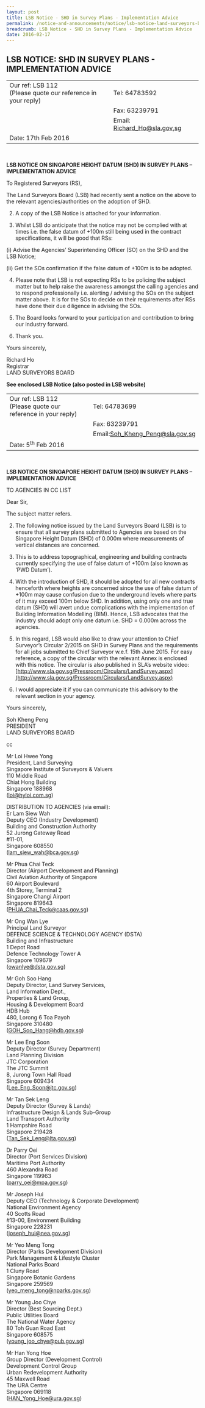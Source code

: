 ```yaml
---
layout: post
title: LSB Notice - SHD in Survey Plans - Implementation Advice
permalink: /notice-and-announcements/notice/lsb-notice-land-surveyors-board-examinations-to-be-held-on-frid/
breadcrumb: LSB Notice - SHD in Survey Plans - Implementation Advice
date: 2016-02-17
---
```


LSB NOTICE: SHD IN SURVEY PLANS - IMPLEMENTATION ADVICE
---

<table>
  <tr>
    <td>Our ref: LSB 112<br>(Please quote our reference in your reply) </td>
    <td>Tel: 64783592</td>
  </tr>
  <tr>
    <td></td>
    <td>Fax: 63239791</td>
  </tr>
  <tr>
    <td></td>
    <td>Email: <a href="mailto:Richard_Ho@sla.gov,sg">Richard_Ho@sla.gov,sg</a></td>
  </tr>
  <tr>
    <td>Date: 17th Feb 2016</td>
    <td></td>
  </tr>
</table><br>

**LSB NOTICE ON SINGAPORE HEIGHT DATUM (SHD) IN SURVEY PLANS – IMPLEMENTATION ADVICE**<br>

To Registered Surveyors (RS),<br>

The Land Surveyors Board (LSB) had recently sent a notice on the above to the relevant agencies/authorities on the adoption of SHD.<br>

2. A copy of the LSB Notice is attached for your information.<br>

3. Whilst LSB do anticipate that the notice may not be complied with at times i.e. the false datum of +100m still being used in the contract specifications, it will be good that RSs:<br>

(i) Advise the Agencies’ Superintending Officer (SO) on the SHD and the LSB Notice;<br>

(ii) Get the SOs confirmation if the false datum of +100m is to be adopted.<br>

4. Please note that LSB is not expecting RSs to be policing the subject matter but to help raise the awareness amongst the calling agencies and to respond professionally i.e. alerting / advising the SOs on the subject matter above. It is for the SOs to decide on their requirements after RSs have done their due diligence in advising the SOs.<br> 

5. The Board looks forward to your participation and contribution to bring our industry forward.<br>

6. Thank you.<br>

Yours sincerely,

Richard Ho<br>
Registrar<br>
LAND SURVEYORS BOARD<br>

**See enclosed LSB Notice (also posted in LSB website)**

<table>
  <tr>
    <td>Our ref: LSB 112<br>(Please quote our reference in your reply) </td>
    <td>Tel: 64783699</td>
  </tr>
  <tr>
    <td></td>
    <td>Fax: 63239791</td>
  </tr>
  <tr>
    <td></td>
    <td>Email:<a href="mailto:Soh_Kheng_Peng@sla.gov,sg">Soh_Kheng_Peng@sla.gov,sg</a></td>
  </tr>
  <tr>
    <td>Date: 5<sup>th</sup> Feb 2016</td>
    <td></td>
  </tr>
</table><br>

 **LSB NOTICE ON SINGAPORE HEIGHT DATUM (SHD) IN SURVEY PLANS – IMPLEMENTATION ADVICE**

TO AGENCIES IN CC LIST 

Dear Sir,<br>

The subject matter refers.<br>

2. The following notice issued by the Land Surveyors Board (LSB) is to ensure that all survey plans submitted to Agencies are based on the Singapore Height Datum (SHD) of 0.000m where measurements of vertical distances are concerned.<br>

3. This is to address topographical, engineering and building contracts currently specifying the use of false datum of +100m (also known as ‘PWD Datum’).<br>

4. With the introduction of SHD, it should be adopted for all new contracts henceforth where heights are concerned since the use of false datum of +100m may cause confusion due to the underground levels where parts of it may exceed 100m below SHD. In addition, using only one and true datum (SHD) will avert undue complications with the implementation of Building Information Modelling (BIM). Hence, LSB advocates that the industry should adopt only one datum i.e. SHD = 0.000m across the agencies.<br>

5. In this regard, LSB would also like to draw your attention to Chief Surveyor’s Circular 2/2015 on SHD in Survey Plans and the requirements for all jobs submitted to Chief Surveyor w.e.f. 15th June 2015. For easy reference, a copy of the circular with the relevant Annex is enclosed with this notice. The circular is also published in SLA’s website video:<br>
[http://www.sla.gov.sg/Pressroom/Circulars/LandSurvey.aspx](http://www.sla.gov.sg/Pressroom/Circulars/LandSurvey.aspx)<br>

6. I would appreciate it if you can communicate this advisory to the relevant section in your agency.<br>

Yours sincerely,<br>

Soh Kheng Peng<br>
PRESIDENT<br>
LAND SURVEYORS BOARD<br>

cc<br>

Mr Loi Hwee Yong<br>
President, Land Surveying<br>
Singapore Institute of Surveyors & Valuers<br>
110 Middle Road<br>
Chiat Hong Building<br>
Singapore 188968<br>
(loi@hyloi.com.sg)<br>

DISTRIBUTION TO AGENCIES (via email):<br>
Er Lam Siew Wah<br>
Deputy CEO (Industry Development)<br>
Building and Construction Authority<br>
52 Jurong Gateway Road<br>
#11-01,<br>
Singapore 608550<br>
(lam_siew_wah@bca.gov.sg)<br>

Mr Phua Chai Teck<br>
Director (Airport Development and Planning)<br>
Civil Aviation Authority of Singapore<br>
60 Airport Boulevard<br>
4th Storey, Terminal 2<br>
Singapore Changi Airport<br>
Singapore 819643<br>
(PHUA_Chai_Teck@caas.gov.sg)<br>

Mr Ong Wan Lye<br>
Principal Land Surveyor<br>
DEFENCE SCIENCE & TECHNOLOGY AGENCY (DSTA)<br>
Building and Infrastructure<br>
1 Depot Road<br>
Defence Technology Tower A<br>
Singapore 109679<br>
(owanlye@dsta.gov.sg)<br> 

Mr Goh Soo Hang<br>
Deputy Director, Land Survey Services,<br>
Land Information Dept.,<br>
Properties & Land Group,<br>
Housing & Development Board<br>
HDB Hub<br>
480, Lorong 6 Toa Payoh<br>
Singapore 310480<br>
(GOH_Soo_Hang@hdb.gov.sg)<br>

Mr Lee Eng Soon<br>
Deputy Director (Survey Department)<br>
Land Planning Division<br>
JTC Corporation<br>
The JTC Summit<br>
8, Jurong Town Hall Road<br>
Singapore 609434<br>
(Lee_Eng_Soon@jtc.gov.sg)<br>

Mr Tan Sek Leng<br>
Deputy Director (Survey & Lands)<br>
Infrastructure Design & Lands Sub-Group<br>
Land Transport Authority<br>
1 Hampshire Road<br>
Singapore 219428<br>
(Tan_Sek_Leng@lta.gov.sg)<br>

Dr Parry Oei<br>
Director (Port Services Division)<br>
Maritime Port Authority<br>
460 Alexandra Road<br>
Singapore 119963<br>
(parry_oei@mpa.gov.sg)<br> 

Mr Joseph Hui<br>
Deputy CEO (Technology & Corporate Development)<br>
National Environment Agency<br>
40 Scotts Road<br>
#13-00, Environment Building<br>
Singapore 228231<br>
(joseph_hui@nea.gov.sg)<br>

Mr Yeo Meng Tong<br>
Director (Parks Development Division)<br>
Park Management & Lifestyle Cluster<br>
National Parks Board<br>
1 Cluny Road<br>
Singapore Botanic Gardens<br>
Singapore 259569<br>
(yeo_meng_tong@nparks.gov.sg)<br>

Mr Young Joo Chye<br>
Director (Best Sourcing Dept.)<br>
Public Utilities Board<br>
The National Water Agency<br>
80 Toh Guan Road East<br>
Singapore 608575<br>
(young_joo_chye@pub.gov.sg)<br>

Mr Han Yong Hoe<br>
Group Director (Development Control)<br>
Development Control Group<br>
Urban Redevelopment Authority<br>
45 Maxwell Road<br>
The URA Centre<br>
Singapore 069118<br>
(HAN_Yong_Hoe@ura.gov.sg)<br>
